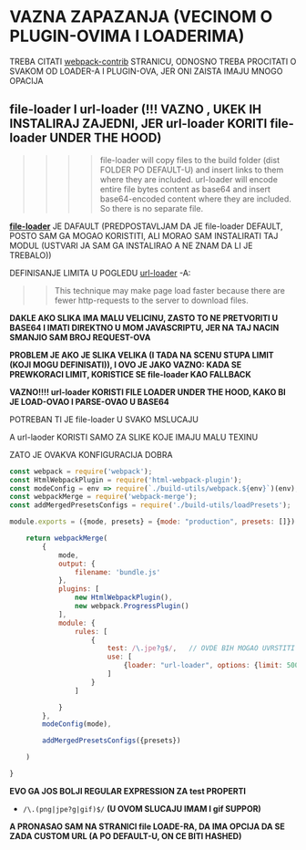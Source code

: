 # VAZNA ZAPAZANJA (VECINOM O PLUGIN-OVIMA I LOADERIMA) 

TREBA CITATI [webpack-contrib](https://github.com/webpack-contrib) STRANICU, ODNOSNO TREBA PROCITATI O SVAKOM OD LOADER-A I PLUGIN-OVA, JER ONI ZAISTA IMAJU MNOGO OPACIJA

## file-loader I url-loader (!!! VAZNO , UKEK IH INSTALIRAJ ZAJEDNI, JER url-loader KORITI file-loader UNDER THE HOOD)

>>>> file-loader will copy files to the build folder (dist FOLDER PO DEFAULT-U) and insert links to them where they are included. url-loader will encode entire file bytes content as base64 and insert base64-encoded content where they are included. So there is no separate file.

**[file-loader](https://github.com/webpack-contrib/file-loader)** JE DAFAULT (PREDPOSTAVLJAM DA JE file-loader DEFAULT, POSTO SAM GA MOGAO KORISTITI, ALI MORAO SAM INSTALIRATI TAJ MODUL (USTVARI JA SAM GA INSTALIRAO A NE ZNAM DA LI JE TREBALO))

DEFINISANJE LIMITA U POGLEDU [url-loader](https://github.com/webpack-contrib/url-loader) -A:

>> This technique may make page load faster because there are fewer http-requests to the server to download files.

**DAKLE AKO SLIKA IMA MALU VELICINU, ZASTO TO NE PRETVORITI U BASE64 I IMATI DIREKTNO U MOM JAVASCRIPTU, JER NA TAJ NACIN SMANJIO SAM BROJ REQUEST-OVA**

**PROBLEM JE AKO JE SLIKA VELIKA (I TADA NA SCENU STUPA LIMIT (KOJI MOGU DEFINISATI)), I OVO JE JAKO VAZNO: KADA SE PREWKORACI LIMIT, KORISTICE SE file-loader KAO FALLBACK**

**VAZNO!!!! url-loader KORISTI FILE LOADER UNDER THE HOOD, KAKO BI JE LOAD-OVAO I PARSE-OVAO U BASE64**

POTREBAN TI JE file-loader U SVAKO MSLUCAJU

A url-laoder KORISTI SAMO ZA SLIKE KOJE IMAJU MALU TEXINU

ZATO JE OVAKVA KONFIGURACIJA DOBRA

```javascript
const webpack = require('webpack');
const HtmlWebpackPlugin = require('html-webpack-plugin');
const modeConfig = env => require(`./build-utils/webpack.${env}`)(env);
const webpackMerge = require('webpack-merge');
const addMergedPresetsConfigs = require('./build-utils/loadPresets');

module.exports = ({mode, presets} = {mode: "production", presets: []}) => {

    return webpackMerge(
        {
            mode,
            output: {
                filename: 'bundle.js'
            },
            plugins: [
                new HtmlWebpackPlugin(),
                new webpack.ProgressPlugin()
            ],
            module: {
                rules: [
                    {
                        test: /\.jpe?g$/,   // OVDE BIH MOGAO UVRSTITI I png , OVAKO     /\.png|\.jpe?g$/
                        use: [
                            {loader: "url-loader", options: {limit: 5000}}   // LIMIT SE DEFINSE IN bytes
                        ]
                    }
                ]

            }
        },
        modeConfig(mode),

        addMergedPresetsConfigs({presets})

    )

}
```

**EVO GA JOS BOLJI REGULAR EXPRESSION ZA test PROPERTI**

- `/\.(png|jpe?g|gif)$/` **(U OVOM SLUCAJU IMAM I gif SUPPOR)**

**A PRONASAO SAM NA STRANICI file LOADE-RA, DA IMA OPCIJA DA SE ZADA CUSTOM URL (A PO DEFAULT-U, ON CE BITI HASHED)**